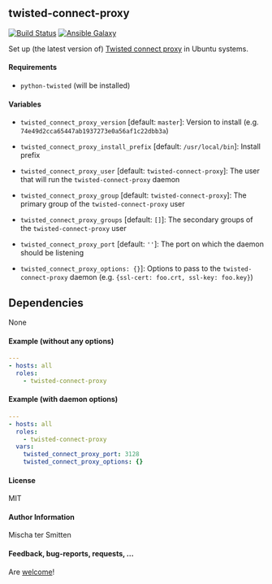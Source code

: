 ## twisted-connect-proxy

[![Build Status](https://travis-ci.org/Oefenweb/ansible-twisted-connect-proxy.svg?branch=master)](https://travis-ci.org/Oefenweb/ansible-twisted-connect-proxy) [![Ansible Galaxy](http://img.shields.io/badge/ansible--galaxy-twisted--connect--proxy-blue.svg)](https://galaxy.ansible.com/Oefenweb/twisted-connect-proxy/)

Set up (the latest version of) [Twisted connect proxy](https://github.com/fmoo/twisted-connect-proxy) in Ubuntu systems.

#### Requirements

* `python-twisted` (will be installed)

#### Variables

* `twisted_connect_proxy_version` [default: `master`]: Version to install (e.g. `74e49d2cca65447ab1937273e0a56af1c22dbb3a`)
* `twisted_connect_proxy_install_prefix` [default: `/usr/local/bin`]: Install prefix

* `twisted_connect_proxy_user` [default: `twisted-connect-proxy`]: The user that will run the `twisted-connect-proxy` daemon
* `twisted_connect_proxy_group` [default: `twisted-connect-proxy`]: The primary group of the `twisted-connect-proxy` user
* `twisted_connect_proxy_groups` [default: `[]`]: The secondary groups of the `twisted-connect-proxy` user

* `twisted_connect_proxy_port` [default: `''`]: The port on which the daemon should be listening
* `twisted_connect_proxy_options: {}`]: Options to pass to the `twisted-connect-proxy` daemon (e.g. `{ssl-cert: foo.crt, ssl-key: foo.key}`)

## Dependencies

None

#### Example (without any options)

```yaml
---
- hosts: all
  roles:
    - twisted-connect-proxy
```

#### Example (with daemon options)

```yaml
---
- hosts: all
  roles:
    - twisted-connect-proxy
  vars:
    twisted_connect_proxy_port: 3128
    twisted_connect_proxy_options: {}
```
#### License

MIT

#### Author Information

Mischa ter Smitten

#### Feedback, bug-reports, requests, ...

Are [welcome](https://github.com/Oefenweb/ansible-twisted-connect-proxy/issues)!
